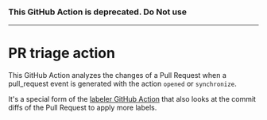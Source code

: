 ### This GitHub Action is deprecated. Do Not use

* * * *

# PR triage action

This GitHub Action analyzes the changes of a Pull Request when a pull_request event is
generated with the action `opened` or `synchronize`.

It's a special form of the [labeler GitHub Action](https://github.com/actions/labeler) that
also looks at the commit diffs of the Pull Request to apply more labels.
